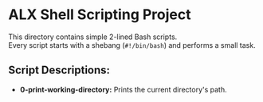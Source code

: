 # ALX Shell Scripting Project

This directory contains simple 2-lined Bash scripts.  
Every script starts with a shebang (`#!/bin/bash`) and performs a small task.

## Script Descriptions:

- **0-print-working-directory:** Prints the current directory's path.

